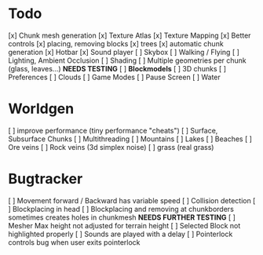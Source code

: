 # Todo
[x] Chunk mesh generation
[x] Texture Atlas
[x] Texture Mapping
[x] Better controls
[x] placing, removing blocks
[x] trees
[x] automatic chunk generation
[x] Hotbar
[x] Sound player
[ ] Skybox
[ ] Walking / Flying
[ ] Lighting, Ambient Occlusion
[ ] Shading
[ ] Multiple geometries per chunk (glass, leaves...) **NEEDS TESTING**
[ ] **Blockmodels**
[ ] 3D chunks
[ ] Preferences
[ ] Clouds
[ ] Game Modes
[ ] Pause Screen
[ ] Water


# Worldgen
[ ] improve performance (tiny performance "cheats")
    [ ] Surface, Subsurface Chunks
    [ ] Multithreading
[ ] Mountains
[ ] Lakes
[ ] Beaches
[ ] Ore veins
[ ] Rock veins (3d simplex noise)
[ ] grass (real grass)


# Bugtracker
[ ] Movement forward / Backward has variable speed
[ ] Collision detection
[ ] Blockplacing in head
[ ] Blockplacing and removing at chunkborders sometimes creates holes in chunkmesh **NEEDS FURTHER TESTING**
[ ] Mesher Max height not adjusted for terrain height
[ ] Selected Block not highlighted properly
[ ] Sounds are played with a delay
[ ] Pointerlock controls bug when user exits pointerlock